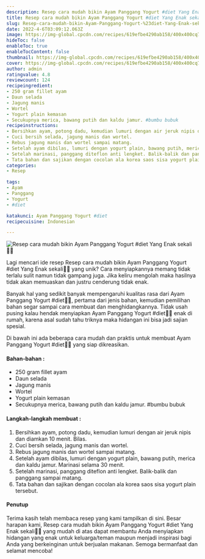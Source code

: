 ```yaml
---
description: Resep cara mudah bikin Ayam Panggang Yogurt #diet Yang Enak sekali"
title: Resep cara mudah bikin Ayam Panggang Yogurt #diet Yang Enak sekali
slug: Resep-cara-mudah-bikin-Ayam-Panggang-Yogurt-%23diet-Yang-Enak-sekali
date: 2022-4-6T03:09:12.063Z
image: https://img-global.cpcdn.com/recipes/619efbe4290ab158/400x400cq70/photo.jpg
hideToc: false
enableToc: true
enableTocContent: false
thumbnail: https://img-global.cpcdn.com/recipes/619efbe4290ab158/400x400cq70/photo.jpg
cover: https://img-global.cpcdn.com/recipes/619efbe4290ab158/400x400cq70/photo.jpg
author: admin
ratingvalue: 4.8
reviewcount: 124
recipeingredient:
- 250 gram fillet ayam
- Daun selada
- Jagung manis
- Wortel
- Yogurt plain kemasan
- Secukupnya merica, bawang putih dan kaldu jamur. #bumbu bubuk
recipeinstructions:
- Bersihkan ayam, potong dadu, kemudian lumuri dengan air jeruk nipis dan diamkan 10 menit. Bilas.
- Cuci bersih selada, jagung manis dan wortel.
- Rebus jagung manis dan wortel sampai matang.
- Setelah ayam dibilas, lumuri dengan yogurt plain, bawang putih, merica dan kaldu jamur. Marinasi selama 30 menit.
- Setelah marinasi, panggang diteflon anti lengket. Balik-balik dan panggang sampai matang.
- Tata bahan dan sajikan dengan cocolan ala korea saos sisa yogurt plain tersebut.
categories:
- Resep

tags:
- Ayam
- Panggang
- Yogurt
- #diet

katakunci: Ayam Panggang Yogurt #diet
recipecuisine: Indonesian

---
```


![Resep cara mudah bikin Ayam Panggang Yogurt #diet Yang Enak sekali👩‍🍳](https://img-global.cpcdn.com/recipes/619efbe4290ab158/400x400cq70/photo.jpg)

Lagi mencari ide resep Resep cara mudah bikin Ayam Panggang Yogurt #diet Yang Enak sekali👩‍🍳 yang unik? Cara menyiapkannya memang tidak terlalu sulit namun tidak gampang juga. Jika keliru mengolah maka hasilnya tidak akan memuaskan dan justru cenderung tidak enak.

Banyak hal yang sedikit banyak mempengaruhi kualitas rasa dari Ayam Panggang Yogurt #diet👩‍🍳, pertama dari jenis bahan, kemudian pemilihan bahan segar sampai cara membuat dan menghidangkannya. Tidak usah pusing kalau hendak menyiapkan Ayam Panggang Yogurt #diet👩‍🍳 enak di rumah, karena asal sudah tahu triknya maka hidangan ini bisa jadi sajian spesial.

Di bawah ini ada beberapa cara mudah dan praktis untuk membuat Ayam Panggang Yogurt #diet👩‍🍳 yang siap dikreasikan.

<!--inarticleads1-->

#### Bahan-bahan :

- 250 gram fillet ayam
- Daun selada
- Jagung manis
- Wortel
- Yogurt plain kemasan
- Secukupnya merica, bawang putih dan kaldu jamur. #bumbu bubuk

<!--inarticleads2-->

#### Langkah-langkah membuat :

1. Bersihkan ayam, potong dadu, kemudian lumuri dengan air jeruk nipis dan diamkan 10 menit. Bilas.
1. Cuci bersih selada, jagung manis dan wortel.
1. Rebus jagung manis dan wortel sampai matang.
1. Setelah ayam dibilas, lumuri dengan yogurt plain, bawang putih, merica dan kaldu jamur. Marinasi selama 30 menit.
1. Setelah marinasi, panggang diteflon anti lengket. Balik-balik dan panggang sampai matang.
1. Tata bahan dan sajikan dengan cocolan ala korea saos sisa yogurt plain tersebut.

#### Penutup

Terima kasih telah membaca resep yang kami tampilkan di sini. Besar harapan kami, Resep cara mudah bikin Ayam Panggang Yogurt #diet Yang Enak sekali👩‍🍳 yang mudah di atas dapat membantu Anda menyiapkan hidangan yang enak untuk keluarga/teman maupun menjadi inspirasi bagi Anda yang berkeinginan untuk berjualan makanan. Semoga bermanfaat dan selamat mencoba!